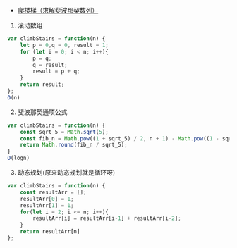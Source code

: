
* [爬楼梯（求解斐波那契数列）](https://leetcode-cn.com/problems/climbing-stairs/)
1. 滚动数组
```js
var climbStairs = function(n) {
    let p = 0,q = 0, result = 1;
    for (let i = 0; i < n; i++){
        p = q;
        q = result;
        result = p + q;
    }
    return result;
};
O(n)
```
2. 斐波那契通项公式
```js
var climbStairs = function(n) {
    const sqrt_5 = Math.sqrt(5);
    const fib_n = Math.pow((1 + sqrt_5) / 2, n + 1) - Math.pow((1 - sqrt_5) / 2,n + 1);
    return Math.round(fib_n / sqrt_5);
}
O(logn)
```
3. 动态规划(原来动态规划就是循环呀)
```js
var climbStairs = function(n) {
    const resultArr = [];
    resultArr[0] = 1;
    resultArr[1] = 1;
    for(let i = 2; i <= n; i++){
        resultArr[i] = resultArr[i-1] + resultArr[i-2];
    }
    return resultArr[n]
};
```